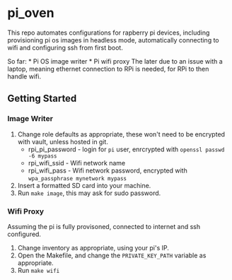 # pi_oven

This repo automates configurations for rapberry pi devices, including provisioning pi os images in headless mode, automatically connecting to wifi and configuring ssh from first boot.

So far:
    * Pi OS image writer
    * Pi wifi proxy
The later due to an issue with a laptop, meaning ethernet connection to RPi is needed, for RPi to then handle wifi.

## Getting Started

### Image Writer

1. Change role defaults as appropriate, these won't need to be encrypted with vault, unless hosted in git.
    * rpi_pi_password - login for `pi` user, enrcrypted with `openssl passwd -6 mypass`
    * rpi_wifi_ssid - Wifi network name
    * rpi_wifi_pass -  Wifi network password, encrypted with `wpa_passphrase mynetwork mypass`
2. Insert a formatted SD card into your machine.
3. Run `make image`, this may ask for sudo password.

### Wifi Proxy

Assuming the pi is fully provisoned, connected to internet and ssh configured.

1. Change inventory as appropriate, using your pi's IP.
2. Open the Makefile, and change the `PRIVATE_KEY_PATH` variable as appropriate.
3. Run `make wifi`
